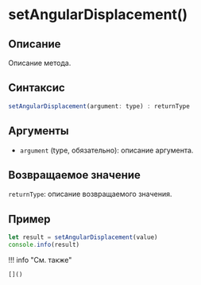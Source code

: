 # setAngularDisplacement()

## Описание
Описание метода.

## Синтаксис
```javascript
setAngularDisplacement(argument: type) : returnType
```

## Аргументы
- `argument` (type, обязательно): описание аргумента.

## Возвращаемое значение
`returnType`: описание возвращаемого значения.

## Пример
```javascript linenums="1"
let result = setAngularDisplacement(value)
console.info(result)
```

!!! info "См. также"

    []()

